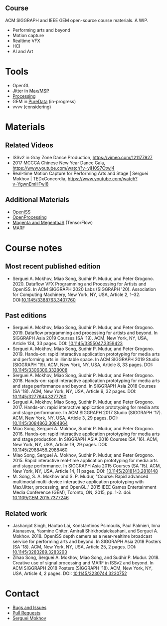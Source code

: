 ## Course

ACM SIGGRAPH and IEEE GEM open-source course materials.
A WIP.

* Performing arts and beyond
* Motion capture
* Realtime VFX
* HCI
* AI and Art

# Tools

* OpenGL
* Jitter in [Max/MSP](https://cycling74.com/)
* [Processing](https://processing.org/)
* GEM in [PureData](https://puredata.info/) (in-progress)
* vvvv (considering)

# Materials

## Related Videos ##
* ISSv2 in Gray Zone Dance Production, https://vimeo.com/121177927
* 2017 MCCCA Chinese New Year Dance Gala, https://www.youtube.com/watch?v=yjH0S7Otwj4
* Real-time Motion Capture for Performing Arts and Stage | Serguei Mokhov | TEDxConcordia, https://www.youtube.com/watch?v=YgwnEmHFwI8

## Additional Materials ##
* [OpenISS](https://github.com/OpenISS/OpenISS)
* [OpenProcessing](https://www.openprocessing.org/)
* [Magenta and MegentaJS](https://magenta.tensorflow.org) (TensorFlow)
* MARF

# Course notes

## Most recent published edition

* Serguei A. Mokhov, Miao Song, Sudhir P. Mudur, and Peter Grogono. 2020. Dataflow VFX Programming and Processing for Artists and OpenISS. In ACM SIGGRAPH 2020 Labs (SIGGRAPH '20). Association for Computing Machinery, New York, NY, USA, Article 2, 1–32. DOI:[10.1145/3388763.3407760](https://doi.org/10.1145/3388763.3407760)

## Past editions

* Serguei A. Mokhov, Miao Song, Sudhir P. Mudur, and Peter Grogono. 2019. Dataflow programming and processing for artists and beyond. In SIGGRAPH Asia 2019 Courses (SA '19). ACM, New York, NY, USA, Article 134, 33 pages. DOI: [10.1145/3355047.3359423](https://doi.org/10.1145/3355047.3359423)
* Serguei A. Mokhov, Miao Song, Sudhir P. Mudur, and Peter Grogono. 2019. Hands-on: rapid interactive application prototyping for media arts and performing arts in illimitable space. In ACM SIGGRAPH 2019 Studio (SIGGRAPH '19). ACM, New York, NY, USA, Article 8, 33 pages. DOI: [10.1145/3306306.3328008](https://doi.org/10.1145/3306306.3328008)
* Serguei A. Mokhov, Miao Song, Sudhir P. Mudur, and Peter Grogono. 2018. Hands-on: rapid interactive application prototyping for media arts and stage performance and beyond. In SIGGRAPH Asia 2018 Courses (SA '18). ACM, New York, NY, USA, Article 9, 32 pages. DOI: [10.1145/3277644.3277760](https://doi.org/10.1145/3277644.3277760)
* Serguei A. Mokhov, Miao Song, Sudhir P. Mudur, and Peter Grogono. 2017. Hands-on: rapid interactive application prototyping for media arts and stage performance. In ACM SIGGRAPH 2017 Studio (SIGGRAPH '17). ACM, New York, NY, USA, Article 3, 29 pages. DOI: [10.1145/3084863.3084864](https://doi.org/10.1145/3084863.3084864)
* Miao Song, Serguei A. Mokhov, Sudhir P. Mudur, and Peter Grogono. 2016. Hands-on: rapid interactive application prototyping for media arts and stage production. In SIGGRAPH ASIA 2016 Courses (SA '16). ACM, New York, NY, USA, Article 19, 29 pages. DOI: [10.1145/2988458.2988460](https://doi.org/10.1145/2988458.2988460)
* Miao Song, Serguei A. Mokhov, Sudhir P. Mudur, and Peter Grogono. 2015. Rapid interactive real-time application prototyping for media arts and stage performance. In SIGGRAPH Asia 2015 Courses (SA '15). ACM, New York, NY, USA, Article 14, 11 pages. DOI: [10.1145/2818143.2818148](https://doi.org/10.1145/2818143.2818148)
* M. Song, S. A. Mokhov and S. P. Mudur, "Course: Rapid advanced multimodal multi-device interactive application prototyping with Max/Jitter, processing, and OpenGL," 2015 IEEE Games Entertainment Media Conference (GEM), Toronto, ON, 2015, pp. 1-2.
doi: [10.1109/GEM.2015.7377246](https://doi.org/10.1109/GEM.2015.7377246)

## Related work

* Jashanjot Singh, Haotao Lai, Konstantinos Psimoulis, Paul Palmieri, Inna Atanasova, Yasmine Chiter, Amirali Shirkhodaiekashani, and Serguei A. Mokhov. 2018. OpenISS depth camera as a near-realtime broadcast service for performing arts and beyond. In SIGGRAPH Asia 2018 Posters (SA '18). ACM, New York, NY, USA, Article 25, 2 pages. DOI: [10.1145/3283289.3283293](https://doi.org/10.1145/3283289.3283293)
* Zihao Song, Serguei A. Mokhov, Miao Song, and Sudhir P. Mudur. 2018. Creative use of signal processing and MARF in ISSv2 and beyond. In ACM SIGGRAPH 2018 Posters (SIGGRAPH '18). ACM, New York, NY, USA, Article 4, 2 pages. DOI: [10.1145/3230744.3230752](https://doi.org/10.1145/3230744.3230752)

# Contact

* [Bugs and Issues](https://github.com/OpenISS/courses/issues)
* [Pull Requests](https://github.com/OpenISS/courses/pulls)
* [Serguei Mokhov](https://github.com/smokhov)
